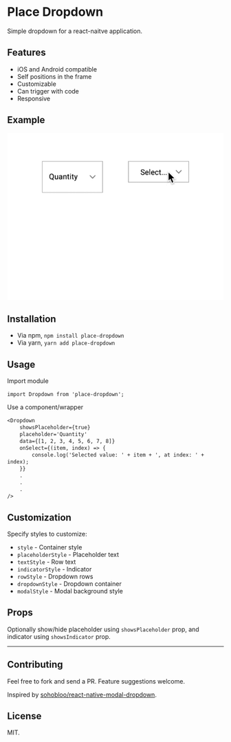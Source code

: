 # Place Dropdown

Simple dropdown for a react-naitve application.


## Features

- iOS and Android compatible
- Self positions in the frame
- Customizable
- Can trigger with code
- Responsive


## Example

![](./images/demo.gif)

## Installation

- Via npm, `npm install place-dropdown`
- Via yarn, `yarn add place-dropdown`

## Usage

Import module

```
import Dropdown from 'place-dropdown';
```

Use a component/wrapper

```
<Dropdown
	showsPlaceholder={true}
	placeholder='Quantity'
	data={[1, 2, 3, 4, 5, 6, 7, 8]}
	onSelect={(item, index) => {
		console.log('Selected value: ' + item + ', at index: ' + index);
	}}
	.
	.
	.
/>
```

## Customization

Specify styles to customize:

- `style` - Container style
- `placeholderStyle` - Placeholder text
- `textStyle` - Row text
- `indicatorStyle` - Indicator
- `rowStyle` - Dropdown rows
- `dropdownStyle` - Dropdown container
- `modalStyle` - Modal background style

## Props

Optionally show/hide placeholder using `showsPlaceholder` prop, and indicator using `showsIndicator` prop.

------

## Contributing

Feel free to fork and send a PR. Feature suggestions welcome.

Inspired by [sohobloo/react-native-modal-dropdown](https://github.com/sohobloo/react-native-modal-dropdown).

## License

MIT.